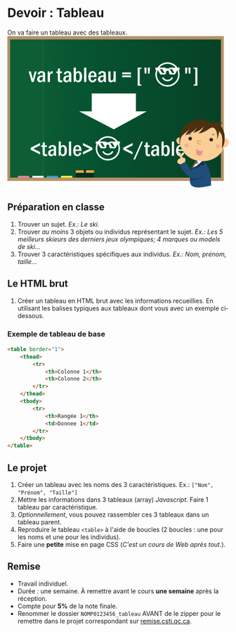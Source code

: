 # Devoir : Tableau
On va faire un tableau avec des tableaux.
![](_assets/tableau.png)

## Préparation en classe
1. Trouver un sujet. _Ex.: Le ski._
1. Trouver _au moins_ 3 objets ou individus représentant le sujet. _Ex.: Les 5 meilleurs skieurs des derniers jeux olympiques; 4 marques ou models de ski..._
1. Trouver 3 caractéristiques spécifiques aux individus. _Ex.: Nom, prénom, taille..._

## Le HTML brut
1. Créer un tableau en HTML brut avec les informations recueillies. En utilisant les balises typiques aux tableaux dont vous avec un exemple ci-dessous.

### Exemple de tableau de base
```html
<table border="1">
    <thead>
        <tr>
            <th>Colonne 1</th>
            <th>Colonne 2</th>
        </tr>
    </thead>
    <tbody>
        <tr>
            <th>Rangée 1</th>
            <td>Donnee 1</td>
        </tr>
    </tbody>
</table>
```

## Le projet
1. Créer un tableau avec les noms des 3 caractéristiques. Ex.: `["Nom", "Prénom", "Taille"]`
1. Mettre les informations dans 3 tableaux (array) _Javascript_. Faire 1 tableau par caractéristique.
1. _Optionnellement_, vous pouvez rassembler ces 3 tableaux dans un tableau parent.
1. Reproduire le tableau `<table>` à l'aide de boucles (2 boucles : une pour les noms et une pour les individus).
1. Faire une __petite__ mise en page CSS (_C'est un cours de Web après tout._).


## Remise
- Travail individuel.
- Durée : une semaine. À remettre avant le cours __une semaine__ après la réception.
- Compte pour __5%__ de la note finale.
- Renommer le dossier `NOMP0123456_tableau` AVANT de le zipper pour le remettre dans le projet correspondant sur [remise.cstj.qc.ca](https://remise.cstj.qc.ca).

